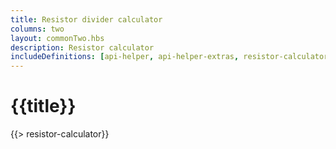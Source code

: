 ```yaml
---
title: Resistor divider calculator
columns: two
layout: commonTwo.hbs
description: Resistor calculator
includeDefinitions: [api-helper, api-helper-extras, resistor-calculator]
---
```


# {{title}}

{{> resistor-calculator}}

